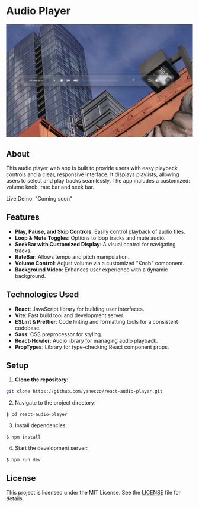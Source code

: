 # Audio Player

![App Screenshot](./public/screenshot.png)

## About

This audio player web app is built to provide users with easy playback controls and a clear, responsive interface. It displays playlists, allowing users to select and play tracks seamlessly. The app includes a customized: volume knob, rate bar and seek bar.

Live Demo: "Coming soon"

## Features

- **Play, Pause, and Skip Controls**: Easily control playback of audio files.
- **Loop & Mute Toggles**: Options to loop tracks and mute audio.
- **SeekBar with Customized Display**: A visual control for navigating tracks.
- **RateBar**: Allows tempo and pitch manipulation.
- **Volume Control**: Adjust volume via a customized "Knob" component.
- **Background Video**: Enhances user experience with a dynamic background.

## Technologies Used

- **React**: JavaScript library for building user interfaces.
- **Vite**: Fast build tool and development server.
- **ESLint & Prettier**: Code linting and formatting tools for a consistent codebase.
- **Sass**: CSS preprocessor for styling.
- **React-Howler**: Audio library for managing audio playback.
- **PropTypes**: Library for type-checking React component props.

## Setup

1. **Clone the repository**:

  ```bash
  git clone https://github.com/yaneczq/react-audio-player.git
  ```

2. Navigate to the project directory:
   
  ```
  $ cd react-audio-player
  ```

3. Install dependencies:
   
  ```
  $ npm install
  ```

4. Start the development server:
  ```
  $ npm run dev
  ```

## License

This project is licensed under the MIT License. See the [LICENSE](./LICENSE) file for details.
